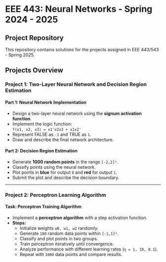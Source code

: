 # EEE 443: Neural Networks - Spring 2024 - 2025

## Project Repository

This repository contains solutions for the projects assigned in EEE 443/543 - Spring 2025.

## Projects Overview

### Project 1: Two-Layer Neural Network and Decision Region Estimation

#### Part 1: Neural Network Implementation
- Design a two-layer neural network using the **signum activation function**.
- Implement the logic function:  
  `f(x1, x2, x3) = x1'x2x3 + x1x2'`
- Represent FALSE as `-1` and TRUE as `1`.
- Draw and describe the final network architecture.

#### Part 2: Decision Region Estimation
- Generate **1000 random points** in the range `[-2,2]²`.
- Classify points using the neural network.
- Plot points in **blue** for output `0` and **red** for output `1`.
- Submit the plot and describe the decision boundary.

---

### Project 2: Perceptron Learning Algorithm

#### Task: Perceptron Training Algorithm
- Implement a **perceptron algorithm** with a step activation function.
- **Steps:**
  - Initialize weights `w0, w1, w2` randomly.
  - Generate `100` random data points within `[-1,1]²`.
  - Classify and plot points in two groups.
  - Train perceptron iteratively until convergence.
  - Analyze performance with different learning rates (`η = 1, 10, 0.1`).
  - Repeat with `1000` data points and compare results.


